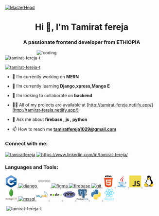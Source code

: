 [![MasterHead](https://qrangers.com/courses/introduction-to-3-d-animation-2/)](http://tamirat-fereja.netlify.app/)

<h1 align="center">Hi 👋, I'm Tamirat fereja</h1>
<h3 align="center">A passionate frontend developer from ETHIOPIA</h3>

<img align ="right" alt="'coding" width ="400" src="https://www.google.com/imgres?imgurl=https%3A%2F%2Fwww.braveriver.com%2F_files%2Fpublic%2Fai-personalization-seo.gif&tbnid=ITaGGdoGDaxxhM&vet=12ahUKEwj41_2V97OBAxXtg_0HHQ5tBuIQMygUegUIARCQAQ..i&imgrefurl=https%3A%2F%2Fwww.braveriver.com%2Fblog%2Fhow-to-use-ai-with-search-engine-optimization-in-2020%2F&docid=piBQR3Q5BcSGmM&w=480&h=360&q=animated%20codergif%20image%20created%20by%20ai&ved=2ahUKEwj41_2V97OBAxXtg_0HHQ5tBuIQMygUegUIARCQAQ">

<p align="left"> <img src="https://komarev.com/ghpvc/?username=tamirat-fereja-t&label=Profile%20views&color=0e75b6&style=flat" alt="tamirat-fereja-t" /> </p>

<p align="left"> <a href="https://github.com/ryo-ma/github-profile-trophy"><img src="https://github-profile-trophy.vercel.app/?username=tamirat-fereja-t" alt="tamirat-fereja-t" /></a> </p>

- 🔭 I’m currently working on **MERN**

- 🌱 I’m currently learning **Django,xpress,Mongo E**

- 👯 I’m looking to collaborate on **backend**

- 👨‍💻 All of my projects are available at [http://tamirat-fereja.netlify.app/](http://tamirat-fereja.netlify.app/)

- 💬 Ask me about **firebase , js , python**

- 📫 How to reach me **tamiratfereja1029@gmail.com**

<h3 align="left">Connect with me:</h3>
<p align="left">
<a href="https://twitter.com/tamiratfereja" target="blank"><img align="center" src="https://raw.githubusercontent.com/rahuldkjain/github-profile-readme-generator/master/src/images/icons/Social/twitter.svg" alt="tamiratfereja" height="30" width="40" /></a>
<a href="https://linkedin.com/in/https://www.linkedin.com/in/tamirat-fereja/" target="blank"><img align="center" src="https://raw.githubusercontent.com/rahuldkjain/github-profile-readme-generator/master/src/images/icons/Social/linked-in-alt.svg" alt="https://www.linkedin.com/in/tamirat-fereja/" height="30" width="40" /></a>
</p>

<h3 align="left">Languages and Tools:</h3>
<p align="left"> <a href="https://www.w3schools.com/cpp/" target="_blank" rel="noreferrer"> <img src="https://raw.githubusercontent.com/devicons/devicon/master/icons/cplusplus/cplusplus-original.svg" alt="cplusplus" width="40" height="40"/> </a> <a href="https://www.djangoproject.com/" target="_blank" rel="noreferrer"> <img src="https://cdn.worldvectorlogo.com/logos/django.svg" alt="django" width="40" height="40"/> </a> <a href="https://expressjs.com" target="_blank" rel="noreferrer"> <img src="https://raw.githubusercontent.com/devicons/devicon/master/icons/express/express-original-wordmark.svg" alt="express" width="40" height="40"/> </a> <a href="https://www.figma.com/" target="_blank" rel="noreferrer"> <img src="https://www.vectorlogo.zone/logos/figma/figma-icon.svg" alt="figma" width="40" height="40"/> </a> <a href="https://firebase.google.com/" target="_blank" rel="noreferrer"> <img src="https://www.vectorlogo.zone/logos/firebase/firebase-icon.svg" alt="firebase" width="40" height="40"/> </a> <a href="https://git-scm.com/" target="_blank" rel="noreferrer"> <img src="https://www.vectorlogo.zone/logos/git-scm/git-scm-icon.svg" alt="git" width="40" height="40"/> </a> <a href="https://www.w3.org/html/" target="_blank" rel="noreferrer"> <img src="https://raw.githubusercontent.com/devicons/devicon/master/icons/html5/html5-original-wordmark.svg" alt="html5" width="40" height="40"/> </a> <a href="https://www.java.com" target="_blank" rel="noreferrer"> <img src="https://raw.githubusercontent.com/devicons/devicon/master/icons/java/java-original.svg" alt="java" width="40" height="40"/> </a> <a href="https://developer.mozilla.org/en-US/docs/Web/JavaScript" target="_blank" rel="noreferrer"> <img src="https://raw.githubusercontent.com/devicons/devicon/master/icons/javascript/javascript-original.svg" alt="javascript" width="40" height="40"/> </a> <a href="https://www.linux.org/" target="_blank" rel="noreferrer"> <img src="https://raw.githubusercontent.com/devicons/devicon/master/icons/linux/linux-original.svg" alt="linux" width="40" height="40"/> </a> <a href="https://www.mongodb.com/" target="_blank" rel="noreferrer"> <img src="https://raw.githubusercontent.com/devicons/devicon/master/icons/mongodb/mongodb-original-wordmark.svg" alt="mongodb" width="40" height="40"/> </a> <a href="https://www.microsoft.com/en-us/sql-server" target="_blank" rel="noreferrer"> <img src="https://www.svgrepo.com/show/303229/microsoft-sql-server-logo.svg" alt="mssql" width="40" height="40"/> </a> <a href="https://www.mysql.com/" target="_blank" rel="noreferrer"> <img src="https://raw.githubusercontent.com/devicons/devicon/master/icons/mysql/mysql-original-wordmark.svg" alt="mysql" width="40" height="40"/> </a> <a href="https://nodejs.org" target="_blank" rel="noreferrer"> <img src="https://raw.githubusercontent.com/devicons/devicon/master/icons/nodejs/nodejs-original-wordmark.svg" alt="nodejs" width="40" height="40"/> </a> <a href="https://www.php.net" target="_blank" rel="noreferrer"> <img src="https://raw.githubusercontent.com/devicons/devicon/master/icons/php/php-original.svg" alt="php" width="40" height="40"/> </a> <a href="https://www.postgresql.org" target="_blank" rel="noreferrer"> <img src="https://raw.githubusercontent.com/devicons/devicon/master/icons/postgresql/postgresql-original-wordmark.svg" alt="postgresql" width="40" height="40"/> </a> <a href="https://www.python.org" target="_blank" rel="noreferrer"> <img src="https://raw.githubusercontent.com/devicons/devicon/master/icons/python/python-original.svg" alt="python" width="40" height="40"/> </a> <a href="https://reactjs.org/" target="_blank" rel="noreferrer"> <img src="https://raw.githubusercontent.com/devicons/devicon/master/icons/react/react-original-wordmark.svg" alt="react" width="40" height="40"/> </a> </p>

<p>&nbsp;<img align="center" src="https://github-readme-stats.vercel.app/api?username=tamirat-fereja-t&show_icons=true&locale=en" alt="tamirat-fereja-t" /></p>
